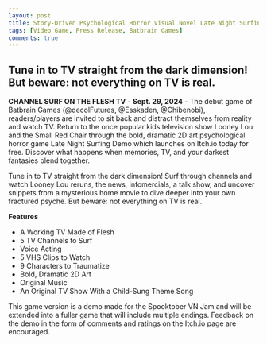 ```yaml
---
layout: post
title: Story-Driven Psychological Horror Visual Novel Late Night Surfing Launches Today on Itch.io
tags: [Video Game, Press Release, Batbrain Games]
comments: true
---
```

## Tune in to TV straight from the dark dimension! But beware: not everything on TV is real.

__CHANNEL SURF ON THE FLESH TV__ - __Sept. 29, 2024__ - The debut game of Batbrain Games (@decolFutures, @Esskaden, @Chibenobi), readers/players are invited to sit back and distract themselves from reality and watch TV.  Return to the once popular kids television show Looney Lou and the Small Red Chair through the bold, dramatic 2D art psychological horror game Late Night Surfing Demo which launches on Itch.io today for free. Discover what happens when memories, TV, and your darkest fantasies blend together.

Tune in to TV straight from the dark dimension! Surf through channels and watch Looney Lou reruns, the news, infomercials, a talk show, and uncover snippets from a mysterious home movie to dive deeper into your own fractured psyche. But beware: not everything on TV is real.

__Features__
- A Working TV Made of Flesh
- 5 TV Channels to Surf
- Voice Acting
- 5 VHS Clips to Watch
- 9 Characters to Traumatize
- Bold, Dramatic 2D Art
- Original Music 
- An Original TV Show With a Child-Sung Theme Song

This game version is a demo made for the Spooktober VN Jam and will be extended into a fuller game that will include multiple endings. Feedback on the demo in the form of comments and ratings on the Itch.io page are encouraged.  
